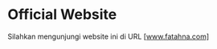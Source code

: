 # Official Website

Silahkan mengunjungi website ini di URL [www.fatahna.com]

[site]: <http://www.fatahna.com>
